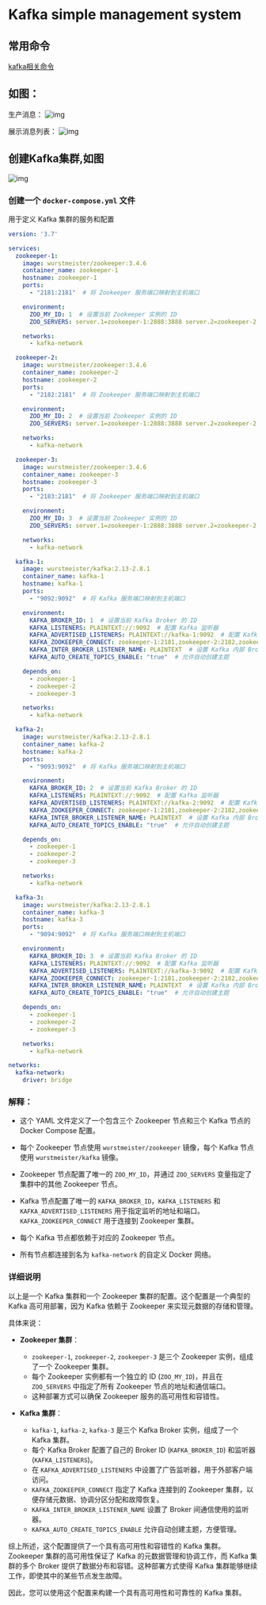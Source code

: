 # Kafka simple management system

## 常用命令
[kafka相关命令](https://github.com/WuLex/KafkaMonitor/blob/71c5eaccad7516af480738f0547a95f18d0ff2c1/%E5%90%AF%E5%8A%A8kafka%E5%91%BD%E4%BB%A4.md)

## 如图：
生产消息：
![img](https://raw.githubusercontent.com/WuLex/UsefulPicture/main/kafkaimg/command%20(3).png)

展示消息列表：
![img](https://raw.githubusercontent.com/WuLex/UsefulPicture/main/kafkaimg/result.png)


## 创建Kafka集群,如图
![img](https://raw.githubusercontent.com/WuLex/UsefulPicture/main/kafkaimg/kafkacluster/dockerkafka.png)

### 创建一个 `docker-compose.yml` 文件

用于定义 Kafka 集群的服务和配置

```yaml
version: '3.7'

services:
  zookeeper-1:
    image: wurstmeister/zookeeper:3.4.6
    container_name: zookeeper-1
    hostname: zookeeper-1
    ports:
      - "2181:2181"  # 将 Zookeeper 服务端口映射到主机端口

    environment:
      ZOO_MY_ID: 1  # 设置当前 Zookeeper 实例的 ID
      ZOO_SERVERS: server.1=zookeeper-1:2888:3888 server.2=zookeeper-2:2888:3888 server.3=zookeeper-3:2888:3888  # 配置 Zookeeper 集群中所有节点的信息

    networks:
      - kafka-network

  zookeeper-2:
    image: wurstmeister/zookeeper:3.4.6
    container_name: zookeeper-2
    hostname: zookeeper-2
    ports:
      - "2182:2181"  # 将 Zookeeper 服务端口映射到主机端口

    environment:
      ZOO_MY_ID: 2  # 设置当前 Zookeeper 实例的 ID
      ZOO_SERVERS: server.1=zookeeper-1:2888:3888 server.2=zookeeper-2:2888:3888 server.3=zookeeper-3:2888:3888  # 配置 Zookeeper 集群中所有节点的信息

    networks:
      - kafka-network

  zookeeper-3:
    image: wurstmeister/zookeeper:3.4.6
    container_name: zookeeper-3
    hostname: zookeeper-3
    ports:
      - "2183:2181"  # 将 Zookeeper 服务端口映射到主机端口

    environment:
      ZOO_MY_ID: 3  # 设置当前 Zookeeper 实例的 ID
      ZOO_SERVERS: server.1=zookeeper-1:2888:3888 server.2=zookeeper-2:2888:3888 server.3=zookeeper-3:2888:3888  # 配置 Zookeeper 集群中所有节点的信息

    networks:
      - kafka-network

  kafka-1:
    image: wurstmeister/kafka:2.13-2.8.1
    container_name: kafka-1
    hostname: kafka-1
    ports:
      - "9092:9092"  # 将 Kafka 服务端口映射到主机端口

    environment:
      KAFKA_BROKER_ID: 1  # 设置当前 Kafka Broker 的 ID
      KAFKA_LISTENERS: PLAINTEXT://:9092  # 配置 Kafka 监听器
      KAFKA_ADVERTISED_LISTENERS: PLAINTEXT://kafka-1:9092  # 配置 Kafka 广告监听器，用于外部访问
      KAFKA_ZOOKEEPER_CONNECT: zookeeper-1:2181,zookeeper-2:2182,zookeeper-3:2183  # 指定 Kafka 连接到的 Zookeeper 集群
      KAFKA_INTER_BROKER_LISTENER_NAME: PLAINTEXT  # 设置 Kafka 内部 Broker 间通信使用的监听器
      KAFKA_AUTO_CREATE_TOPICS_ENABLE: "true"  # 允许自动创建主题

    depends_on:
      - zookeeper-1
      - zookeeper-2
      - zookeeper-3

    networks:
      - kafka-network

  kafka-2:
    image: wurstmeister/kafka:2.13-2.8.1
    container_name: kafka-2
    hostname: kafka-2
    ports:
      - "9093:9092"  # 将 Kafka 服务端口映射到主机端口

    environment:
      KAFKA_BROKER_ID: 2  # 设置当前 Kafka Broker 的 ID
      KAFKA_LISTENERS: PLAINTEXT://:9092  # 配置 Kafka 监听器
      KAFKA_ADVERTISED_LISTENERS: PLAINTEXT://kafka-2:9092  # 配置 Kafka 广告监听器，用于外部访问
      KAFKA_ZOOKEEPER_CONNECT: zookeeper-1:2181,zookeeper-2:2182,zookeeper-3:2183  # 指定 Kafka 连接到的 Zookeeper 集群
      KAFKA_INTER_BROKER_LISTENER_NAME: PLAINTEXT  # 设置 Kafka 内部 Broker 间通信使用的监听器
      KAFKA_AUTO_CREATE_TOPICS_ENABLE: "true"  # 允许自动创建主题

    depends_on:
      - zookeeper-1
      - zookeeper-2
      - zookeeper-3

    networks:
      - kafka-network

  kafka-3:
    image: wurstmeister/kafka:2.13-2.8.1
    container_name: kafka-3
    hostname: kafka-3
    ports:
      - "9094:9092"  # 将 Kafka 服务端口映射到主机端口

    environment:
      KAFKA_BROKER_ID: 3  # 设置当前 Kafka Broker 的 ID
      KAFKA_LISTENERS: PLAINTEXT://:9092  # 配置 Kafka 监听器
      KAFKA_ADVERTISED_LISTENERS: PLAINTEXT://kafka-3:9092  # 配置 Kafka 广告监听器，用于外部访问
      KAFKA_ZOOKEEPER_CONNECT: zookeeper-1:2181,zookeeper-2:2182,zookeeper-3:2183  # 指定 Kafka 连接到的 Zookeeper 集群
      KAFKA_INTER_BROKER_LISTENER_NAME: PLAINTEXT  # 设置 Kafka 内部 Broker 间通信使用的监听器
      KAFKA_AUTO_CREATE_TOPICS_ENABLE: "true"  # 允许自动创建主题

    depends_on:
      - zookeeper-1
      - zookeeper-2
      - zookeeper-3

    networks:
      - kafka-network

networks:
  kafka-network:
    driver: bridge
```

### 解释：

- 这个 YAML 文件定义了一个包含三个 Zookeeper 节点和三个 Kafka 节点的 Docker Compose 配置。

- 每个 Zookeeper 节点使用 `wurstmeister/zookeeper` 镜像，每个 Kafka 节点使用 `wurstmeister/kafka` 镜像。

- Zookeeper 节点配置了唯一的 `ZOO_MY_ID`，并通过 `ZOO_SERVERS` 变量指定了集群中的其他 Zookeeper 节点。

- Kafka 节点配置了唯一的 `KAFKA_BROKER_ID`，`KAFKA_LISTENERS` 和 `KAFKA_ADVERTISED_LISTENERS` 用于指定监听的地址和端口。`KAFKA_ZOOKEEPER_CONNECT` 用于连接到 Zookeeper 集群。

- 每个 Kafka 节点都依赖于对应的 Zookeeper 节点。

- 所有节点都连接到名为 `kafka-network` 的自定义 Docker 网络。

### 详细说明

以上是一个 Kafka 集群和一个 Zookeeper 集群的配置。这个配置是一个典型的 Kafka 高可用部署，因为 Kafka 依赖于 Zookeeper 来实现元数据的存储和管理。

具体来说：
- **Zookeeper 集群**：
  - `zookeeper-1`, `zookeeper-2`, `zookeeper-3` 是三个 Zookeeper 实例，组成了一个 Zookeeper 集群。
  - 每个 Zookeeper 实例都有一个独立的 ID (`ZOO_MY_ID`)，并且在 `ZOO_SERVERS` 中指定了所有 Zookeeper 节点的地址和通信端口。
  - 这种部署方式可以确保 Zookeeper 服务的高可用性和容错性。

- **Kafka 集群**：
  - `kafka-1`, `kafka-2`, `kafka-3` 是三个 Kafka Broker 实例，组成了一个 Kafka 集群。
  - 每个 Kafka Broker 配置了自己的 Broker ID (`KAFKA_BROKER_ID`) 和监听器 (`KAFKA_LISTENERS`)。
  - 在 `KAFKA_ADVERTISED_LISTENERS` 中设置了广告监听器，用于外部客户端访问。
  - `KAFKA_ZOOKEEPER_CONNECT` 指定了 Kafka 连接到的 Zookeeper 集群，以便存储元数据、协调分区分配和故障恢复。
  - `KAFKA_INTER_BROKER_LISTENER_NAME` 设置了 Broker 间通信使用的监听器。
  - `KAFKA_AUTO_CREATE_TOPICS_ENABLE` 允许自动创建主题，方便管理。

综上所述，这个配置提供了一个具有高可用性和容错性的 Kafka 集群。Zookeeper 集群的高可用性保证了 Kafka 的元数据管理和协调工作，而 Kafka 集群的多个 Broker 提供了数据分布和容错。这种部署方式使得 Kafka 集群能够继续工作，即使其中的某些节点发生故障。

因此，您可以使用这个配置来构建一个具有高可用性和可靠性的 Kafka 集群。
